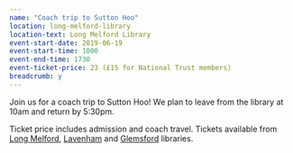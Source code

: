 ```yaml
---
name: "Coach trip to Sutton Hoo"
location: long-melford-library
location-text: Long Melford Library
event-start-date: 2019-06-19
event-start-time: 1000
event-end-time: 1730
event-ticket-price: 23 (£15 for National Trust members)
breadcrumb: y
---
```


Join us for a coach trip to Sutton Hoo! We plan to leave from the library at 10am and return by 5:30pm.

Ticket price includes admission and coach travel. Tickets available from [Long Melford](/libraries/long-melford-library/), [Lavenham](/libraries/lavenham-library/) and [Glemsford](/libraries/glemsford-library/) libraries.
